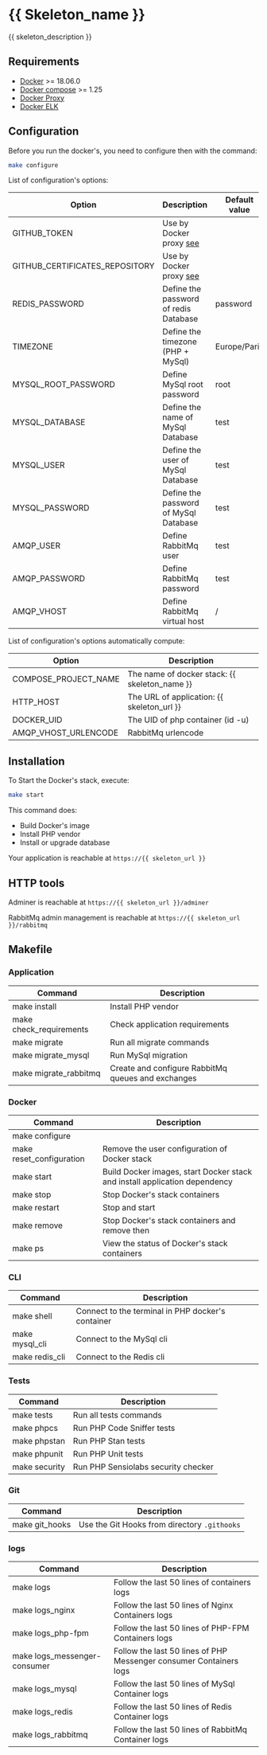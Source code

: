 # {{ Skeleton_name }}

{{ skeleton_description }}

## Requirements

- [Docker](https://docs.docker.com/install/#supported-platforms) >= 18.06.0
- [Docker compose](https://docs.docker.com/compose/install) >= 1.25
- [Docker Proxy](https://github.com/philippe-vandermoere/docker-proxy)
- [Docker ELK](https://github.com/philippe-vandermoere/docker-elk)

## Configuration

Before you run the docker's, you need to configure then with the command:

```bash
make configure
```

List of configuration's options:

| Option                         | Description                                                                            | Default value |
|---                             |---                                                                                     |---            |
| GITHUB_TOKEN                   | Use by Docker proxy [see](https://github.com/philippe-vandermoere/docker-proxy#github) |               |
| GITHUB_CERTIFICATES_REPOSITORY | Use by Docker proxy [see](https://github.com/philippe-vandermoere/docker-proxy#github) |               |
| REDIS_PASSWORD                 | Define the password of redis Database                                                  | password      |
| TIMEZONE                       | Define the timezone (PHP + MySql)                                                      | Europe/Paris  |
| MYSQL_ROOT_PASSWORD            | Define MySql root password                                                             | root          |
| MYSQL_DATABASE                 | Define the name of MySql Database                                                      | test          |
| MYSQL_USER                     | Define the user of MySql Database                                                      | test          |
| MYSQL_PASSWORD                 | Define the password of MySql Database                                                  | test          |
| AMQP_USER                      | Define RabbitMq user                                                                   | test          |
| AMQP_PASSWORD                  | Define RabbitMq password                                                               | test          |
| AMQP_VHOST                     | Define RabbitMq virtual host                                                           | /             |

List of configuration's options automatically compute:

| Option               | Description                                   |
|---                   |---                                            |
| COMPOSE_PROJECT_NAME | The name of docker stack: {{ skeleton_name }} |
| HTTP_HOST            | The URL of application: {{ skeleton_url }}    |
| DOCKER_UID           | The UID of php container (id -u)              |
| AMQP_VHOST_URLENCODE | RabbitMq urlencode                            |

## Installation

To Start the Docker's stack, execute:

```bash
make start
```

This command does:
- Build Docker's image
- Install PHP vendor
- Install or upgrade database

Your application is reachable at `https://{{ skeleton_url }}`

## HTTP tools

Adminer is reachable at `https://{{ skeleton_url }}/adminer`

RabbitMq admin management is reachable at `https://{{ skeleton_url }}/rabbitmq`

## Makefile

### Application

| Command                 | Description                                        |
|---                      |---                                                 |
| make install            | Install PHP vendor                                 |
| make check_requirements | Check application requirements                     |
| make migrate            | Run all migrate commands                           |
| make migrate_mysql      | Run MySql migration                                |
| make migrate_rabbitmq   | Create and configure RabbitMq queues and exchanges |

### Docker

| Command                  | Description                                                                |
|---                       |---                                                                         |
| make configure           |                                                                            |
| make reset_configuration | Remove the user configuration of Docker stack                              |
| make start               | Build Docker images, start Docker stack and install application dependency |
| make stop                | Stop Docker's stack containers                                             |
| make restart             | Stop and start                                                             |
| make remove              | Stop Docker's stack containers and remove then                             |
| make ps                  | View the status of Docker's stack containers                               |

### CLI

| Command        | Description                                       |
|---             |---                                                |
| make shell     | Connect to the terminal in PHP docker's container |
| make mysql_cli | Connect to the MySql cli                          |
| make redis_cli | Connect to the Redis cli                          |

### Tests

| Command       | Description                         |
|---            |---                                  |
| make tests    | Run all tests commands              |
| make phpcs    | Run PHP Code Sniffer tests          |
| make phpstan  | Run PHP Stan tests                  |
| make phpunit  | Run PHP Unit tests                  |
| make security | Run PHP Sensiolabs security checker |

### Git

| Command        | Description                                  |
|---             |---                                           |
| make git_hooks | Use the Git Hooks from directory `.githooks` |

### logs

| Command                      | Description                                                        |
|---                           |---                                                                 |
| make logs                    | Follow the last 50 lines of containers logs                        |
| make logs_nginx              | Follow the last 50 lines of Nginx Containers logs                  |
| make logs_php-fpm            | Follow the last 50 lines of PHP-FPM Containers logs                |
| make logs_messenger-consumer | Follow the last 50 lines of PHP Messenger consumer Containers logs |
| make logs_mysql              | Follow the last 50 lines of MySql Container logs                   |
| make logs_redis              | Follow the last 50 lines of Redis Container logs                   |
| make logs_rabbitmq           | Follow the last 50 lines of RabbitMq Container logs                |
